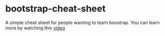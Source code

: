 # bootstrap-cheat-sheet

A simple cheat sheet for people wanting to learn boostrap.
You can learn more by watching this [video](https://www.youtube.com/watch?v=5GcQtLDGXy8)
